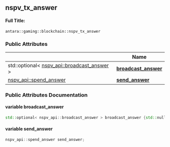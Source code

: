 

## nspv_tx_answer

#### Full Title:
```
antara::gaming::blockchain::nspv_tx_answer
```

















### Public Attributes

|                | Name           |
| -------------- | -------------- |
| std::optional< [nspv_api::broadcast_answer](Classes/structantara_1_1gaming_1_1blockchain_1_1nspv__api_1_1broadcast__answer.md) > | **[broadcast_answer](Classes/structantara_1_1gaming_1_1blockchain_1_1nspv__tx__answer.md#variable-broadcast_answer)**  |
| [nspv_api::spend_answer](Classes/structantara_1_1gaming_1_1blockchain_1_1nspv__api_1_1spend__answer.md) | **[send_answer](Classes/structantara_1_1gaming_1_1blockchain_1_1nspv__tx__answer.md#variable-send_answer)**  |













### Public Attributes Documentation

#### variable broadcast_answer

```cpp
std::optional< nspv_api::broadcast_answer > broadcast_answer {std::nullopt};
```




























#### variable send_answer

```cpp
nspv_api::spend_answer send_answer;
```



































